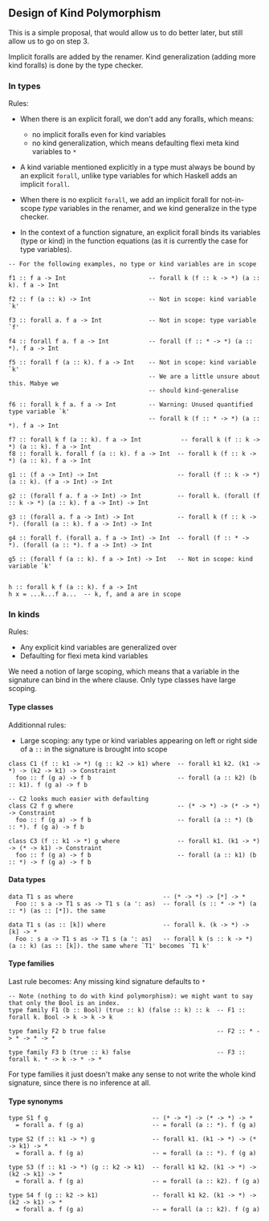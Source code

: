 ## Design of Kind Polymorphism


This is a simple proposal, that would allow us to do better later, but still allow us to go on step 3.


Implicit foralls are added by the renamer. Kind generalization (adding more kind foralls) is done by the type checker.

### In types


Rules:

- When there is an explicit forall, we don't add any foralls, which means:

  - no implicit foralls even for kind variables
  - no kind generalization, which means defaulting flexi meta kind variables to `*`
- A kind variable mentioned explicitly in a type must always be bound by an explicit `forall`, unlike type variables for which Haskell adds an implicit `forall`.
- When there is no explicit `forall`, we add an implicit forall for not-in-scope *type* variables in the renamer, and we kind generalize in the type checker.
- In the context of a function signature, an explicit forall binds its variables (type or kind) in the function equations (as it is currently the case for type variables).

```wiki
-- For the following examples, no type or kind variables are in scope

f1 :: f a -> Int                       -- forall k (f :: k -> *) (a :: k). f a -> Int

f2 :: f (a :: k) -> Int                -- Not in scope: kind variable `k'

f3 :: forall a. f a -> Int             -- Not in scope: type variable `f'

f4 :: forall f a. f a -> Int           -- forall (f :: * -> *) (a :: *). f a -> Int

f5 :: forall f (a :: k). f a -> Int    -- Not in scope: kind variable `k'
                                       -- We are a little unsure about this. Mabye we
                                       -- should kind-generalise

f6 :: forall k f a. f a -> Int         -- Warning: Unused quantified type variable `k'
                                       -- forall k (f :: * -> *) (a :: *). f a -> Int

f7 :: forall k f (a :: k). f a -> Int           -- forall k (f :: k -> *) (a :: k). f a -> Int
f8 :: forall k. forall f (a :: k). f a -> Int  -- forall k (f :: k -> *) (a :: k). f a -> Int

g1 :: (f a -> Int) -> Int                      -- forall (f :: k -> *) (a :: k). (f a -> Int) -> Int

g2 :: (forall f a. f a -> Int) -> Int          -- forall k. (forall (f :: k -> *) (a :: k). f a -> Int) -> Int

g3 :: (forall a. f a -> Int) -> Int            -- forall k (f :: k -> *). (forall (a :: k). f a -> Int) -> Int
 
g4 :: forall f. (forall a. f a -> Int) -> Int  -- forall (f :: * -> *). (forall (a :: *). f a -> Int) -> Int
 
g5 :: (forall f (a :: k). f a -> Int) -> Int   -- Not in scope: kind variable `k'


h :: forall k f (a :: k). f a -> Int
h x = ...k...f a...  -- k, f, and a are in scope
```

### In kinds


Rules:

- Any explicit kind variables are generalized over
- Defaulting for flexi meta kind variables


We need a notion of large scoping, which means that a variable in the signature can bind in the where clause. Only type classes have large scoping.

#### Type classes


Additionnal rules:

- Large scoping: any type or kind variables appearing on left or right side of a `::` in the signature is brought into scope

```wiki
class C1 (f :: k1 -> *) (g :: k2 -> k1) where  -- forall k1 k2. (k1 -> *) -> (k2 -> k1) -> Constraint
  foo :: f (g a) -> f b                        -- forall (a :: k2) (b :: k1). f (g a) -> f b

-- C2 looks much easier with defaulting
class C2 f g where                             -- (* -> *) -> (* -> *) -> Constraint
  foo :: f (g a) -> f b                        -- forall (a :: *) (b :: *). f (g a) -> f b

class C3 (f :: k1 -> *) g where                -- forall k1. (k1 -> *) -> (* -> k1) -> Constraint
  foo :: f (g a) -> f b                        -- forall (a :: k1) (b :: *) -> f (g a) -> f b
```

#### Data types

```wiki
data T1 s as where                         -- (* -> *) -> [*] -> *
  Foo :: s a -> T1 s as -> T1 s (a ': as)  -- forall (s :: * -> *) (a :: *) (as :: [*]). the same

data T1 s (as :: [k]) where                -- forall k. (k -> *) -> [k] -> *
  Foo : s a -> T1 s as -> T1 s (a ': as)   -- forall k (s :: k -> *) (a :: k) (as :: [k]). the same where `T1' becomes `T1 k'
```

#### Type families


Last rule becomes: Any missing kind signature defaults to `*`

```wiki
-- Note (nothing to do with kind polymorphism): we might want to say that only the Bool is an index.
type family F1 (b :: Bool) (true :: k) (false :: k) :: k  -- F1 :: forall k. Bool -> k -> k -> k

type family F2 b true false                               -- F2 :: * -> * -> * -> *

type family F3 b (true :: k) false                        -- F3 :: forall k. * -> k -> * -> *
```


For type families it just doesn't make any sense to not write the whole kind signature, since there is no inference at all.

#### Type synonyms

```wiki
type S1 f g                             -- (* -> *) -> (* -> *) -> *
  = forall a. f (g a)                   -- = forall (a :: *). f (g a)

type S2 (f :: k1 -> *) g                -- forall k1. (k1 -> *) -> (* -> k1) -> *
  = forall a. f (g a)                   -- = forall (a :: *). f (g a)

type S3 (f :: k1 -> *) (g :: k2 -> k1)  -- forall k1 k2. (k1 -> *) -> (k2 -> k1) -> *
  = forall a. f (g a)                   -- = forall (a :: k2). f (g a)

type S4 f (g :: k2 -> k1)               -- forall k1 k2. (k1 -> *) -> (k2 -> k1) -> *
  = forall a. f (g a)                   -- = forall (a :: k2). f (g a)
```
